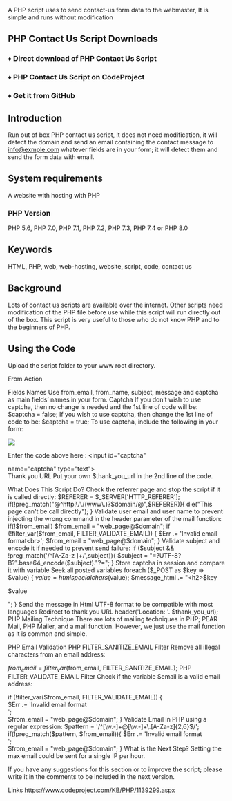 A PHP script uses to send contact-us form data to the webmaster, It is simple and runs without modification
## PHP Contact Us Script Downloads
### ♦ Direct download of PHP Contact Us Script
### ♦ PHP Contact Us Script on CodeProject
### ♦ Get it from GitHub
## Introduction
Run out of box PHP contact us script, it does not need modification, it will detect the domain and send an email containing the contact message to info@exmple.com whatever fields are in your form; it will detect them and send the form data with email.
## System requirements
A website with hosting with PHP
### PHP Version
PHP 5.6, PHP 7.0, PHP 7.1, PHP 7.2, PHP 7.3, PHP 7.4 or PHP 8.0
## Keywords
HTML, PHP, web, web-hosting, website, script, code, contact us
## Background
Lots of contact us scripts are available over the internet.
Other scripts need modification of the PHP file before use while this script will run directly out of the box.
This script is very useful to those who do not know PHP and to the beginners of PHP.
## Using the Code
Upload the script folder to your www root directory.

From Action
<form action="contact2us/send.php" method="POST">
Fields Names
Use from_email, from_name, subject, message and captcha as main fields’ names in your form.
Captcha
If you don’t wish to use captcha, then no change is needed and the 1st line of code will be:
$captcha = false;
If you wish to use captcha, then change the 1st line of code to be:
$captcha = true;
To use captcha, include the following in your form:

<img src="contact2us/captcha_code_file.php?rand=<?php echo rand(); 
?>" id='captchaimg' ><br>

Enter the code above here : <input id="captcha" 

name="captcha" type="text"><br>
Thank you URL
Put your own $thank_you_url in the 2nd line of the code.

What Does This Script Do?
Check the referrer page and stop the script if it is called directly:
$REFERER = $_SERVER['HTTP_REFERER'];
if(!preg_match("@^http:\/\/(www\.)?$domain\/@",$REFERER)){
                die("This page can't be call directly");
}
Validate user email and user name to prevent injecting the wrong command in the header parameter of the mail function:
if(!$from_email) $from_email = "web_page@$domain";
if (!filter_var($from_email, FILTER_VALIDATE_EMAIL)) {
                $Err .= 'Invalid email format<br>';
                $from_email = "web_page@$domain";
}
Validate subject and encode it if needed to prevent send failure:
if ($subject && !preg_match('/^[A-Za-z ]+$/',$subject)){
                $subject = "=?UTF-8?B?".base64_encode($subject)."?=";
}
Store captcha in session and compare it with variable
Seek all posted variables
foreach ($_POST as $key => $value)
{
    $value = htmlspecialchars($value);
    $message_html .= "<h2>$key</h2><p>$value</p>";
}
Send the message in Html UTF-8 format to be compatible with most languages
Redirect to thank you URL
header('Location: '. $thank_you_url);
PHP Mailing Technique
There are lots of mailing techniques in PHP; PEAR Mail, PHP Mailer, and a mail function. However, we just use the mail function as it is common and simple.


PHP Email Validation
PHP FILTER_SANITIZE_EMAIL Filter
Remove all illegal characters from an email address:

$from_email = filter_var($from_email, FILTER_SANITIZE_EMAIL);
PHP FILTER_VALIDATE_EMAIL Filter
Check if the variable $email is a valid email address:

if (!filter_var($from_email, FILTER_VALIDATE_EMAIL)) {                    
    $Err .= 'Invalid email format<br>';               
    $from_email = "web_page@$domain";
}
Validate Email in PHP using a regular expression:
$pattern = '/^[\w.-]+@[\w.-]+\.[A-Za-z]{2,6}$/';
if(!preg_match($pattern, $from_email)){ 
    $Err .= 'Invalid email format<br>';               
    $from_email = "web_page@$domain";
}
What is the Next Step?
Setting the max email could be sent for a single IP per hour.

If you have any suggestions for this section or to improve the script; please write it in the comments to be included in the next version.

Links
https://www.codeproject.com/KB/PHP/1139299.aspx
